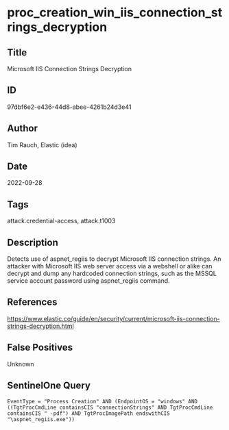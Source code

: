 # proc_creation_win_iis_connection_strings_decryption

## Title
Microsoft IIS Connection Strings Decryption

## ID
97dbf6e2-e436-44d8-abee-4261b24d3e41

## Author
Tim Rauch, Elastic (idea)

## Date
2022-09-28

## Tags
attack.credential-access, attack.t1003

## Description
Detects use of aspnet_regiis to decrypt Microsoft IIS connection strings. An attacker with Microsoft IIS web server access via a webshell or alike can decrypt and dump any hardcoded connection strings, such as the MSSQL service account password using aspnet_regiis command.

## References
https://www.elastic.co/guide/en/security/current/microsoft-iis-connection-strings-decryption.html

## False Positives
Unknown

## SentinelOne Query
```
EventType = "Process Creation" AND (EndpointOS = "windows" AND ((TgtProcCmdLine containsCIS "connectionStrings" AND TgtProcCmdLine containsCIS " -pdf") AND TgtProcImagePath endswithCIS "\aspnet_regiis.exe"))

```